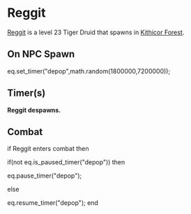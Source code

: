 # Reggit



[Reggit](/npc/20277) is a level 23 Tiger Druid that spawns in [Kithicor Forest](/zone/20).



## On NPC Spawn

eq.set_timer("depop",math.random(1800000,7200000));


## Timer(s)

**Reggit despawns.**


## Combat

if Reggit enters combat  then


if(not eq.is_paused_timer("depop")) then



eq.pause_timer("depop");


else


eq.resume_timer("depop");
end
